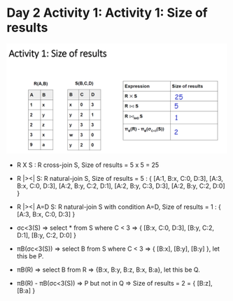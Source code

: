 # Day 2 Activity 1: Activity 1: Size of results

<img src="./slide.png" />

- R X S : R cross-join S, Size of results = 5 x 5 = 25
- R |><| S: R natural-join S, Size of results = 5 : { [A:1, B:x, C:0, D:3], [A:3, B:x, C:0, D:3], [A:2, B:y, C:2, D:1], [A:2, B:y, C:3, D:3], [A:2, B:y, C:2, D:0] }
- R |><| A=D S: R natural-join S with condition A=D, Size of results = 1 : { [A:3, B:x, C:0, D:3] }

- σc<3(S) => select * from S where C < 3 => { [B:x, C:0, D:3], [B:y, C:2, D:1], [B:y, C:2, D:0] }

- πB(σc<3(S)) => select B from S where C < 3 => { [B:x], [B:y], [B:y] }, let this be P.
- πB(R) => select B from R => {B:x, B:y, B:z, B:x, B:a}, let this be Q.
- πB(R) - πB(σc<3(S)) => P but not in Q => Size of results = 2 = { [B:z], [B:a] }


	
	
  